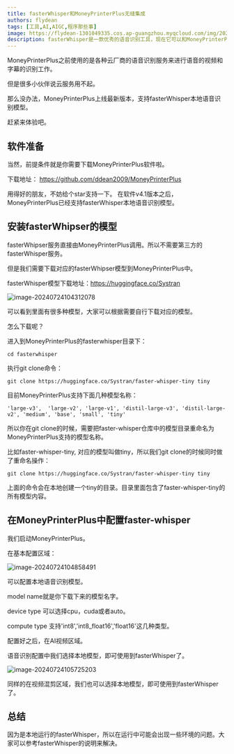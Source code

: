 ```yaml
---
title: fasterWhisper和MoneyPrinterPlus无缝集成
authors: flydean
tags: [工具,AI,AIGC,程序那些事]
image: https://flydean-1301049335.cos.ap-guangzhou.myqcloud.com/img/202407241049869.png
description: fasterWhisper是一款优秀的语音识别工具，现在它可以和MoneyPrinterPlus无缝集成了。
---
```


MoneyPrinterPlus之前使用的是各种云厂商的语音识别服务来进行语音的视频和字幕的识别工作。

但是很多小伙伴说云服务用不起。

那么没办法，MoneyPrinterPlus上线最新版本，支持fasterWhisper本地语音识别模型。

赶紧来体验吧。

## 软件准备

当然，前提条件就是你需要下载MoneyPrinterPlus软件啦。 

下载地址： https://github.com/ddean2009/MoneyPrinterPlus

用得好的朋友，不妨给个star支持一下。 在软件v4.1版本之后，MoneyPrinterPlus已经支持fasterWhisper本地语音识别模型。

## 安装fasterWhipser的模型

fasterWhipser服务直接由MoneyPrinterPlus调用。所以不需要第三方的fasterWhisper服务。

但是我们需要下载对应的fasterWhipser模型到MoneyPrinterPlus中。

fasterWhisper模型下载地址：https://huggingface.co/Systran  

![image-20240724104312078](https://flydean-1301049335.cos.ap-guangzhou.myqcloud.com/img/202407241043190.png)



可以看到里面有很多种模型，大家可以根据需要自行下载对应的模型。

怎么下载呢？

进入到MoneyPrinterPlus的fasterwhisper目录下：

```shell
cd fasterwhisper
```

执行git clone命令：

```shell
git clone https://huggingface.co/Systran/faster-whisper-tiny tiny
```

目前MoneyPrinterPlus支持下面几种模型名称：

```shell
'large-v3',  'large-v2', 'large-v1', 'distil-large-v3', 'distil-large-v2', 'medium', 'base', 'small', 'tiny'
```

所以你在git clone的时候，需要把faster-whisper仓库中的模型目录重命名为MoneyPrinterPlus支持的模型名称。

比如faster-whisper-tiny, 对应的模型叫做tiny，所以我们git clone的时候同时做了重命名操作：

```shell
git clone https://huggingface.co/Systran/faster-whisper-tiny tiny
```

上面的命令会在本地创建一个tiny的目录。目录里面包含了faster-whisper-tiny的所有模型内容。

## 在MoneyPrinterPlus中配置faster-whisper

我们启动MoneyPrinterPlus。 

在基本配置区域：

![image-20240724104858491](https://flydean-1301049335.cos.ap-guangzhou.myqcloud.com/img/202407241049869.png)

可以配置本地语音识别模型。

model name就是你下载下来的模型名字。

device type 可以选择cpu，cuda或者auto。

compute type 支持'int8','int8_float16','float16'这几种类型。

配置好之后，在AI视频区域。

语音识别配置中我们选择本地模型，即可使用到fasterWhisper了。

![image-20240724105725203](https://flydean-1301049335.cos.ap-guangzhou.myqcloud.com/img/202407241057618.png)

同样的在视频混剪区域，我们也可以选择本地模型，即可使用到fasterWhisper了。



## 总结

因为是本地运行的fasterWhisper，所以在运行中可能会出现一些环境的问题。大家可以参考fasterWhisper的说明来解决。
